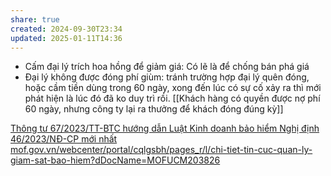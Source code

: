 ```yaml
---
share: true
created: 2024-09-30T23:34
updated: 2025-01-11T14:36
---
```

- Cấm đại lý trích hoa hồng để giảm giá: Có lẽ là để chống bán phá giá
- Đại lý không được đóng phí giùm: tránh trường hợp đại lý quên đóng, hoặc cầm tiền dùng trong 60 ngày, xong đến lúc có sự cố xảy ra thì mới phát hiện là lúc đó đã ko duy trì rồi. [[Khách hàng có quyền được nợ phí 60 ngày, nhưng công ty lại ra thưởng để khách đóng đúng kỳ]]

[Thông tư 67/2023/TT-BTC hướng dẫn Luật Kinh doanh bảo hiểm Nghị định 46/2023/NĐ-CP mới nhất](https://thuvienphapluat.vn/van-ban/Bao-hiem/Thong-tu-67-2023-TT-BTC-huong-dan-Luat-Kinh-doanh-bao-hiem-Nghi-dinh-46-2023-ND-CP-548480.aspx)
[mof.gov.vn/webcenter/portal/cqlgsbh/pages\_r/l/chi-tiet-tin-cuc-quan-ly-giam-sat-bao-hiem?dDocName=MOFUCM203826](https://mof.gov.vn/webcenter/portal/cqlgsbh/pages_r/l/chi-tiet-tin-cuc-quan-ly-giam-sat-bao-hiem?dDocName=MOFUCM203826)